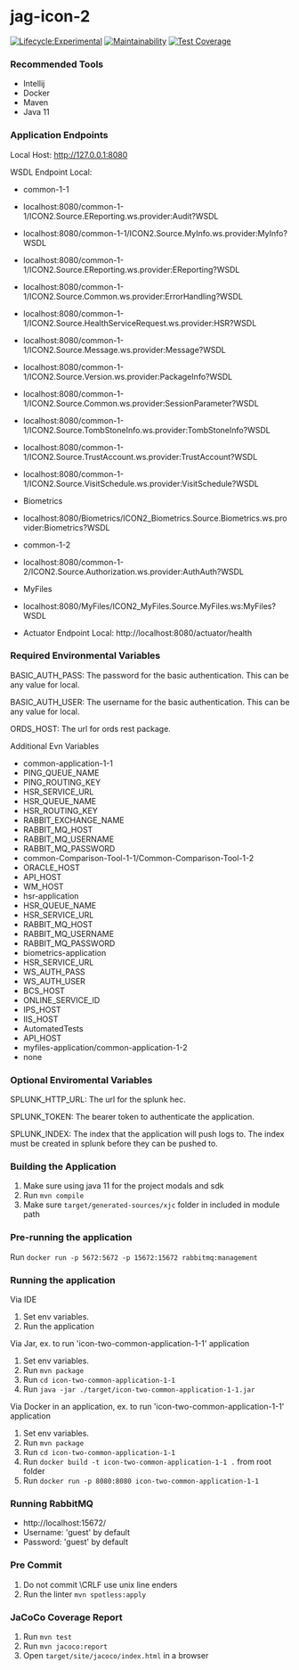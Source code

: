 # jag-icon-2

[![Lifecycle:Experimental](https://img.shields.io/badge/Lifecycle-Experimental-339999)](https://github.com/bcgov/jag-icon-2)
[![Maintainability](https://api.codeclimate.com/v1/badges/a492f352f279a2d1621e/maintainability)](https://codeclimate.com/github/bcgov/jag-icon-2/maintainability)
[![Test Coverage](https://api.codeclimate.com/v1/badges/a492f352f279a2d1621e/test_coverage)](https://codeclimate.com/github/bcgov/jag-icon-2/test_coverage)

### Recommended Tools
* Intellij
* Docker
* Maven
* Java 11

### Application Endpoints

Local Host: http://127.0.0.1:8080

WSDL Endpoint Local:
* common-1-1
* localhost:8080/common-1-1/ICON2.Source.EReporting.ws.provider:Audit?WSDL

* localhost:8080/common-1-1/ICON2.Source.MyInfo.ws.provider:MyInfo?WSDL

* localhost:8080/common-1-1/ICON2.Source.EReporting.ws.provider:EReporting?WSDL

* localhost:8080/common-1-1/ICON2.Source.Common.ws.provider:ErrorHandling?WSDL

* localhost:8080/common-1-1/ICON2.Source.HealthServiceRequest.ws.provider:HSR?WSDL

* localhost:8080/common-1-1/ICON2.Source.Message.ws.provider:Message?WSDL

* localhost:8080/common-1-1/ICON2.Source.Version.ws.provider:PackageInfo?WSDL

* localhost:8080/common-1-1/ICON2.Source.Common.ws.provider:SessionParameter?WSDL

* localhost:8080/common-1-1/ICON2.Source.TombStoneInfo.ws.provider:TombStoneInfo?WSDL

* localhost:8080/common-1-1/ICON2.Source.TrustAccount.ws.provider:TrustAccount?WSDL

* localhost:8080/common-1-1/ICON2.Source.VisitSchedule.ws.provider:VisitSchedule?WSDL

* Biometrics

* localhost:8080/Biometrics/ICON2_Biometrics.Source.Biometrics.ws.provider:Biometrics?WSDL

* common-1-2

* localhost:8080/common-1-2/ICON2.Source.Authorization.ws.provider:AuthAuth?WSDL

* MyFiles

* localhost:8080/MyFiles/ICON2_MyFiles.Source.MyFiles.ws:MyFiles?WSDL

* Actuator Endpoint Local: http://localhost:8080/actuator/health

### Required Environmental Variables

BASIC_AUTH_PASS: The password for the basic authentication. This can be any value for local.

BASIC_AUTH_USER: The username for the basic authentication. This can be any value for local.

ORDS_HOST: The url for ords rest package.

Additional Evn Variables
* common-application-1-1
* PING_QUEUE_NAME
* PING_ROUTING_KEY
* HSR_SERVICE_URL
* HSR_QUEUE_NAME
* HSR_ROUTING_KEY
* RABBIT_EXCHANGE_NAME
* RABBIT_MQ_HOST
* RABBIT_MQ_USERNAME
* RABBIT_MQ_PASSWORD
* common-Comparison-Tool-1-1/Common-Comparison-Tool-1-2
* ORACLE_HOST
* API_HOST
* WM_HOST
* hsr-application
* HSR_QUEUE_NAME
* HSR_SERVICE_URL
* RABBIT_MQ_HOST
* RABBIT_MQ_USERNAME
* RABBIT_MQ_PASSWORD
* biometrics-application
* HSR_SERVICE_URL
* WS_AUTH_PASS
* WS_AUTH_USER
* BCS_HOST
* ONLINE_SERVICE_ID
* IPS_HOST
* IIS_HOST
* AutomatedTests
* API_HOST
* myfiles-application/common-application-1-2
* none

### Optional Enviromental Variables
SPLUNK_HTTP_URL: The url for the splunk hec.

SPLUNK_TOKEN: The bearer token to authenticate the application.

SPLUNK_INDEX: The index that the application will push logs to. The index must be created in splunk
before they can be pushed to.

### Building the Application
1) Make sure using java 11 for the project modals and sdk
2) Run ``mvn compile``
3) Make sure ```target/generated-sources/xjc``` folder in included in module path

### Pre-running the application
Run ```docker run -p 5672:5672 -p 15672:15672 rabbitmq:management```

### Running the application
Via IDE
1) Set env variables.
2) Run the application

Via Jar, ex. to run 'icon-two-common-application-1-1' application
1) Set env variables.
2) Run ```mvn package```
3) Run ```cd icon-two-common-application-1-1```
4) Run ```java -jar ./target/icon-two-common-application-1-1.jar```

Via Docker in an application, ex. to run 'icon-two-common-application-1-1' application
1) Set env variables.
2) Run ```mvn package```
3) Run ```cd icon-two-common-application-1-1```
4) Run ```docker build -t icon-two-common-application-1-1 .``` from root folder
5) Run ```docker run -p 8080:8080 icon-two-common-application-1-1```

### Running RabbitMQ
* http://localhost:15672/
* Username: 'guest' by default
* Password: 'guest' by default

### Pre Commit
1) Do not commit \CRLF use unix line enders
2) Run the linter ```mvn spotless:apply```

### JaCoCo Coverage Report
1) Run ```mvn test```
2) Run ```mvn jacoco:report```
3) Open ```target/site/jacoco/index.html``` in a browser
